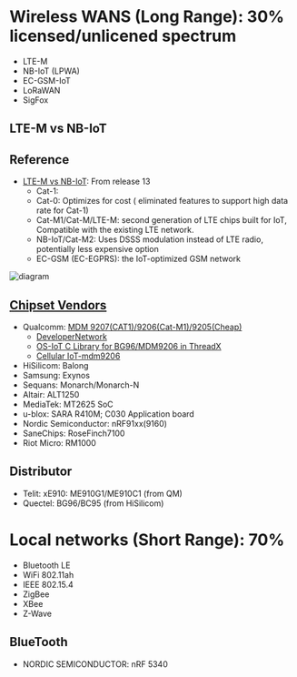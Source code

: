 # Wireless WANS (Long Range): 30% licensed/unlicened spectrum
- LTE-M
- NB-IoT (LPWA)
- EC-GSM-IoT
- LoRaWAN
- SigFox

## LTE-M vs NB-IoT
## Reference
- [LTE-M vs NB-IoT](https://www.iotforall.com/cellular-iot-explained-nb-iot-vs-lte-m/): From release 13
    - Cat-1: 
    - Cat-0: Optimizes for cost ( eliminated features to support high data rate for Cat-1)
    - Cat-M1/Cat-M/LTE-M: second generation of LTE chips built for IoT, Compatible with the existing LTE network.
    - NB-IoT/Cat-M2: Uses DSSS modulation instead of LTE radio, potentially less expensive option
    - EC-GSM (EC-EGPRS): the IoT-optimized GSM network
    
![diagram](https://cdn-images-1.medium.com/max/800/1*NElcQqs2kIB_OLC56es04w.jpeg)
    

## [Chipset Vendors](http://www.codeplayon.com/2019/03/narrow-band-nb-iot-modem-chip-vendors-2/)
- Qualcomm: [MDM 9207(CAT1)/9206(Cat-M1)/9205(Cheap)](https://rethinkresearch.biz/articles/qualcomms-latest-iot-modem-chipset-covers-nearly-all-the-3gpp-bases/)
    - [DeveloperNetwork](https://developer.qualcomm.com/project/)
    - [OS-IoT C Library for BG96/MDM9206 in ThreadX](https://os-iot.org/c-library/)
    - [Cellular IoT-mdm9206](https://developer.qualcomm.com/blog/cellular-iot-mdm9206-modem-and-new-lte-iot-sdk)
- HiSilicom: Balong
- Samsung: Exynos
- Sequans: Monarch/Monarch-N
- Altair: ALT1250
- MediaTek: MT2625 SoC
- u-blox: SARA R410M; C030 Application board
- Nordic Semiconductor: nRF91xx(9160)
- SaneChips: RoseFinch7100
- Riot Micro: RM1000 

## Distributor
- Telit: xE910: ME910G1/ME910C1 (from QM)
- Quectel: BG96/BC95 (from HiSilicom)


# Local networks (Short Range): 70%
- Bluetooth LE
- WiFi 802.11ah
- IEEE 802.15.4
- ZigBee
- XBee
- Z-Wave

## BlueTooth
- NORDIC SEMICONDUCTOR: nRF 5340

